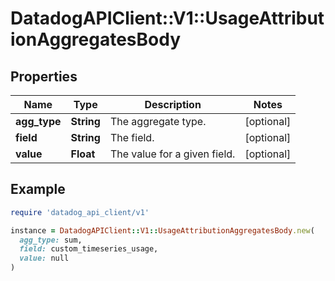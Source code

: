 # DatadogAPIClient::V1::UsageAttributionAggregatesBody

## Properties

| Name | Type | Description | Notes |
| ---- | ---- | ----------- | ----- |
| **agg_type** | **String** | The aggregate type. | [optional] |
| **field** | **String** | The field. | [optional] |
| **value** | **Float** | The value for a given field. | [optional] |

## Example

```ruby
require 'datadog_api_client/v1'

instance = DatadogAPIClient::V1::UsageAttributionAggregatesBody.new(
  agg_type: sum,
  field: custom_timeseries_usage,
  value: null
)
```

